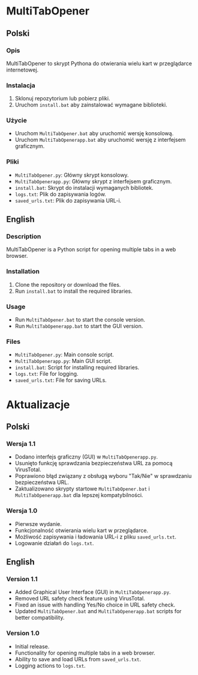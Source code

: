 # MultiTabOpener

## Polski

### Opis
MultiTabOpener to skrypt Pythona do otwierania wielu kart w przeglądarce internetowej.

### Instalacja
1. Sklonuj repozytorium lub pobierz pliki.
2. Uruchom `install.bat` aby zainstalować wymagane biblioteki.

### Użycie
- Uruchom `MultiTabOpener.bat` aby uruchomić wersję konsolową.
- Uruchom `MultiTabOpenerapp.bat` aby uruchomić wersję z interfejsem graficznym.

### Pliki
- `MultiTabOpener.py`: Główny skrypt konsolowy.
- `MultiTabOpenerapp.py`: Główny skrypt z interfejsem graficznym.
- `install.bat`: Skrypt do instalacji wymaganych bibliotek.
- `logs.txt`: Plik do zapisywania logów.
- `saved_urls.txt`: Plik do zapisywania URL-i.

## English

### Description
MultiTabOpener is a Python script for opening multiple tabs in a web browser.

### Installation
1. Clone the repository or download the files.
2. Run `install.bat` to install the required libraries.

### Usage
- Run `MultiTabOpener.bat` to start the console version.
- Run `MultiTabOpenerapp.bat` to start the GUI version.

### Files
- `MultiTabOpener.py`: Main console script.
- `MultiTabOpenerapp.py`: Main GUI script.
- `install.bat`: Script for installing required libraries.
- `logs.txt`: File for logging.
- `saved_urls.txt`: File for saving URLs.

# Aktualizacje

## Polski

### Wersja 1.1
- Dodano interfejs graficzny (GUI) w `MultiTabOpenerapp.py`.
- Usunięto funkcję sprawdzania bezpieczeństwa URL za pomocą VirusTotal.
- Poprawiono błąd związany z obsługą wyboru "Tak/Nie" w sprawdzaniu bezpieczeństwa URL.
- Zaktualizowano skrypty startowe `MultiTabOpener.bat` i `MultiTabOpenerapp.bat` dla lepszej kompatybilności.

### Wersja 1.0 
- Pierwsze wydanie.
- Funkcjonalność otwierania wielu kart w przeglądarce.
- Możliwość zapisywania i ładowania URL-i z pliku `saved_urls.txt`.
- Logowanie działań do `logs.txt`.

## English

### Version 1.1 
- Added Graphical User Interface (GUI) in `MultiTabOpenerapp.py`.
- Removed URL safety check feature using VirusTotal.
- Fixed an issue with handling Yes/No choice in URL safety check.
- Updated `MultiTabOpener.bat` and `MultiTabOpenerapp.bat` scripts for better compatibility.

### Version 1.0 
- Initial release.
- Functionality for opening multiple tabs in a web browser.
- Ability to save and load URLs from `saved_urls.txt`.
- Logging actions to `logs.txt`.

